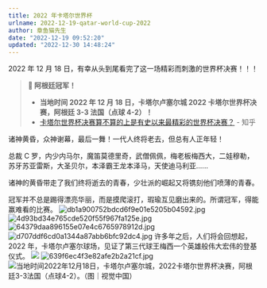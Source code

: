 ```yaml
---
title: 2022 年卡塔尔世界杯
urlname: 2022-12-19-qatar-world-cup-2022
author: 章鱼猫先生
date: "2022-12-19 09:52:20"
updated: "2022-12-30 14:48:24"
---
```


2022 年 12 月 18 日，有幸从头到尾看完了这一场精彩而刺激的世界杯决赛！！！

> **📢 阿根廷冠军！**
>
> - **当地时间 2022 年 12 月 18 日，卡塔尔卢塞尔城 2022 卡塔尔世界杯决赛，阿根廷 3-3 法国（点球 4-2）！**
> - [卡塔尔世界杯决赛算不算的上是有史以来最精彩的世界杯决赛？](https://www.zhihu.com/question/573022232) - 知乎

诸神黄昏，众神谢幕，最后一舞！一代人终将老去，但总有人正年轻！

总裁 C 罗，内少内马尔，魔笛莫德里奇，武僧佩佩，梅老板梅西大，二娃穆勒，苏牙苏亚雷斯，大圣贝尔，本泽霸王龙本泽马，天使迪马利亚......

诸神的黄昏带走了我们终将逝去的青春，少壮派的崛起又将镌刻他们喷薄的青春。

冠军并不总是踢得漂亮华丽，而是摸爬滚打，瑕瑜互见磨出来的。所谓冠军，得能赢难看的比赛。
![db1a900752bdcd6f9e01e5205b04592.jpg](https://shub-1251708715.cos.ap-guangzhou.myqcloud.com/elog-cookbook-img/FkIaltEbQhb2b7VfLeU5zACnb7V3.jpeg) ![4d93bd34e765cde520f55f967fa125e.jpg](https://shub-1251708715.cos.ap-guangzhou.myqcloud.com/elog-cookbook-img/FgZDzx8D139g-zIBiyqQRiZbeoTP.jpeg) ![64379daa896155e07e4c6765978912d.jpg](https://shub-1251708715.cos.ap-guangzhou.myqcloud.com/elog-cookbook-img/FsLzXEtELxz2ZWRztvfXW7Cp0wc5.jpeg) ![d707ddf6cd0a1344a87abb6bfc92dc4.jpg](https://shub-1251708715.cos.ap-guangzhou.myqcloud.com/elog-cookbook-img/FnhvPBlAAJ8Ugpgnng_qigd2hY90.jpeg)
许多年之后，人们将会回想起，2022 年，卡塔尔卢塞尔球场，见证了第三代球王梅西一个英雄般伟大宏伟的登基仪式。
![](https://shub-1251708715.cos.ap-guangzhou.myqcloud.com/elog-cookbook-img/FnOmHGipGvbSj2W8T5888fOvKj4H.jpeg)
![639f6ec4f3e82afe2b2a21cf.jpg](https://shub-1251708715.cos.ap-guangzhou.myqcloud.com/elog-cookbook-img/FgpnSQ6T-y3a1H2pzo7GkfT0PnU6.jpeg)
![当地时间2022年12月18日，卡塔尔卢塞尔城，2022卡塔尔世界杯决赛，阿根廷3-3法国（点球4-2）。（图｜视觉中国）](https://shub-1251708715.cos.ap-guangzhou.myqcloud.com/elog-cookbook-img/FpBazmmmMeqI0jI_GLYIfZrbinU6.jpeg "当地时间2022年12月18日，卡塔尔卢塞尔城，2022卡塔尔世界杯决赛，阿根廷3-3法国（点球4-2）。（图｜视觉中国）")

